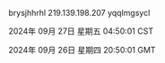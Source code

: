 brysjhhrhl 219.139.198.207 yqqlmgsycl

2024年 09月 27日 星期五 04:50:01 CST

2024年 09月 26日 星期四 20:50:01 GMT
